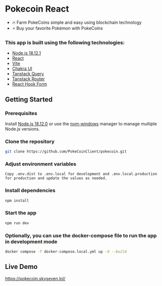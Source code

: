 # Pokecoin React

* 🔥 Farm PokeCoins simple and easy using blockchain technology
* ⭐ Buy your favorite Pokémon with PokeCoins

### This app is built using the following technologies:

* [Node.js 18.12.1](https://nodejs.org/en/)
* [React](https://reactjs.org/)
* [Vite](https://vitejs.dev/)
* [Chakra UI](https://chakra-ui.com/)
* [Tanstack Query](https://tanstack.com/query/v4)
* [Tanstack Router](https://tanstack.com/router/v1)
* [React Hook Form](https://react-hook-form.com/)

## Getting Started

### Prerequisites
Install [Node.js 18.12.0](https://nodejs.org/en/download/) or use the [nvm-windows](https://github.com/coreybutler/nvm-windows) manager to manage multiple Node.js versions.
### Clone the repository
```bash
git clone https://github.com/PokeCoinClient/pokecoin.git
```
### Adjust environment variables
```
Copy .env.dist to .env.local for development and .env.local.production for production and update the values as needed.
```

### Install dependencies
```bash
npm install
```
### Start the app
```bash
npm run dev
```
### Optionally, you can use the docker-compose file to run the app in development mode
```bash
docker compose -f docker-compose.local.yml up -d --build
```

## Live Demo
https://pokecoin.skyseven.lol/
